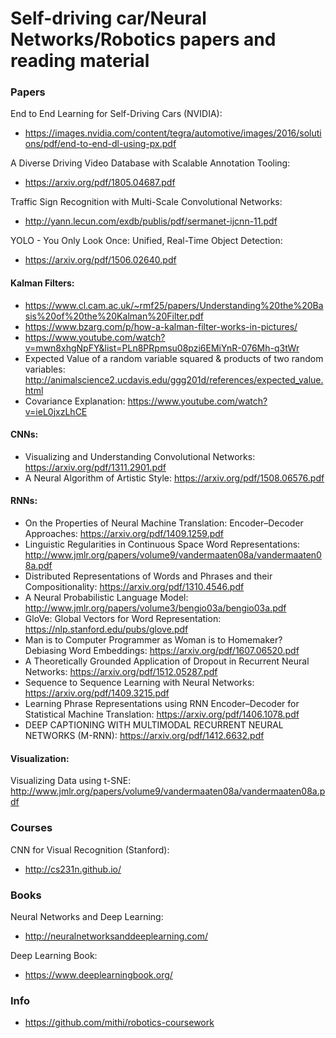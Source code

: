 # Self-driving car/Neural Networks/Robotics papers and reading material

### Papers
End to End Learning for Self-Driving Cars (NVIDIA):
* https://images.nvidia.com/content/tegra/automotive/images/2016/solutions/pdf/end-to-end-dl-using-px.pdf

A Diverse Driving Video Database with Scalable Annotation Tooling: 
* https://arxiv.org/pdf/1805.04687.pdf

Traffic Sign Recognition with Multi-Scale Convolutional Networks:
* http://yann.lecun.com/exdb/publis/pdf/sermanet-ijcnn-11.pdf

YOLO - You Only Look Once: Unified, Real-Time Object Detection:
* https://arxiv.org/pdf/1506.02640.pdf

#### Kalman Filters:
* https://www.cl.cam.ac.uk/~rmf25/papers/Understanding%20the%20Basis%20of%20the%20Kalman%20Filter.pdf
* https://www.bzarg.com/p/how-a-kalman-filter-works-in-pictures/
* https://www.youtube.com/watch?v=mwn8xhgNpFY&list=PLn8PRpmsu08pzi6EMiYnR-076Mh-q3tWr
* Expected Value of a random variable squared & products of two random variables: http://animalscience2.ucdavis.edu/ggg201d/references/expected_value.html
* Covariance Explanation: https://www.youtube.com/watch?v=ieL0jxzLhCE

#### CNNs:
* Visualizing and Understanding Convolutional Networks: https://arxiv.org/pdf/1311.2901.pdf
* A Neural Algorithm of Artistic Style: https://arxiv.org/pdf/1508.06576.pdf

#### RNNs:
* On the Properties of Neural Machine Translation: Encoder–Decoder
Approaches: https://arxiv.org/pdf/1409.1259.pdf
* Linguistic Regularities in Continuous Space Word Representations: http://www.jmlr.org/papers/volume9/vandermaaten08a/vandermaaten08a.pdf
* Distributed Representations of Words and Phrases
and their Compositionality: https://arxiv.org/pdf/1310.4546.pdf
* A Neural Probabilistic Language Model: http://www.jmlr.org/papers/volume3/bengio03a/bengio03a.pdf
* GloVe: Global Vectors for Word Representation: https://nlp.stanford.edu/pubs/glove.pdf
* Man is to Computer Programmer as Woman is to Homemaker?
Debiasing Word Embeddings: https://arxiv.org/pdf/1607.06520.pdf
* A Theoretically Grounded Application of Dropout in
Recurrent Neural Networks: https://arxiv.org/pdf/1512.05287.pdf
* Sequence to Sequence Learning
with Neural Networks: https://arxiv.org/pdf/1409.3215.pdf
* Learning Phrase Representations using RNN Encoder–Decoder
for Statistical Machine Translation: https://arxiv.org/pdf/1406.1078.pdf
* DEEP CAPTIONING WITH MULTIMODAL RECURRENT
NEURAL NETWORKS (M-RNN): https://arxiv.org/pdf/1412.6632.pdf

#### Visualization:
Visualizing Data using t-SNE: http://www.jmlr.org/papers/volume9/vandermaaten08a/vandermaaten08a.pdf

### Courses
CNN for Visual Recognition (Stanford):
* http://cs231n.github.io/

### Books
Neural Networks and Deep Learning:
* http://neuralnetworksanddeeplearning.com/

Deep Learning Book:
* https://www.deeplearningbook.org/

### Info
* https://github.com/mithi/robotics-coursework
